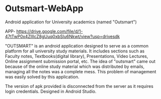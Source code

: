 # Outsmart-WebApp
Android application for University academics (named "Outsmart")

APP- https://drive.google.com/file/d/1-47tTwP0x4ZIIIcZ8gUuq0xbSlu6Nkwt/view?usp=drivesdk

"OUTSMART" is an android application designed to serve as a common platform for all university study materials.
It includes sections such as Faculty notes, Textbooks(digital library), Presentations, Video Lectures, Online assignment submission portal, etc. 
The idea of "outsmart" came out because of the online study material which was distributed by emails, managing all the notes was a complete mess.
This problem of management was easily solved by this application.

The version of apk provided is disconnected from the server as it requires login credentials.
Designed in Android Studio.
